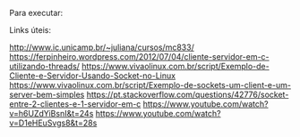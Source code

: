 Para executar:


Links úteis:

http://www.ic.unicamp.br/~juliana/cursos/mc833/
https://ferpinheiro.wordpress.com/2012/07/04/cliente-servidor-em-c-utilizando-threads/
https://www.vivaolinux.com.br/script/Exemplo-de-Cliente-e-Servidor-Usando-Socket-no-Linux
https://www.vivaolinux.com.br/script/Exemplo-de-sockets-um-client-e-um-server-bem-simples
https://pt.stackoverflow.com/questions/42776/socket-entre-2-clientes-e-1-servidor-em-c
https://www.youtube.com/watch?v=h6UZdYiBsnI&t=24s
https://www.youtube.com/watch?v=D1eHEuSvgs8&t=28s  
